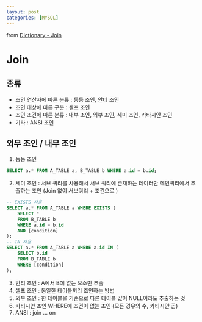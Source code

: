 ```yaml
---
layout: post
categories: [MYSQL]
---
```

from [Dictionary - Join](https://github.com/newkayak12/Dictionary/blob/master/sql/06.Join.md)



# Join
## 종류
- 조인 연산자에 따른 분류 : 동등 조인, 안티 조인
- 조인 대상에 따른 구분 : 셀프 조인
- 조인 조건에 따른 분류 : 내부 조인, 외부 조인, 세미 조인, 카타시안 조인
- 기타 : ANSI 조인

## 외부 조인 / 내부 조인
1. 동등 조인 
```sql
SELECT a.* FROM A_TABLE a, B_TABLE b WHERE a.id = b.id;
```
2. 세미 조인 : 서브 쿼리를 사용해서 서브 쿼리에 존재하는 데이터만 메인쿼리에서 추출하는 조인 (Join 없이 서브쿼리 + 조건으로 )
```sql
-- EXISTS 사용
SELECT a.* FROM A_TABLE a WHERE EXISTS (
    SELECT * 
    FROM B_TABLE b
    WHERE a.id = b.id
    AND [condition]
);
-- IN 사용
SELECT a.* FROM A_TABLE a WHERE a.id IN (
    SELECT b.id
    FROM B_TABLE b
    WHERE [condition]
);
```
3. 안티 조인 : A에서 B에 없는 요소만 추출
4. 셀프 조인 : 동일한 테이블끼리 조인하는 방법
5. 외부 조인 : 한 테이블을 기준으로 다른 테이블 값이 NULL이라도 추출하는 것 
6. 카티시안 조인 WHERE에 조건이 없는 조인 (모든 경우의 수, 카티시안 곱)
7. ANSI : join ... on